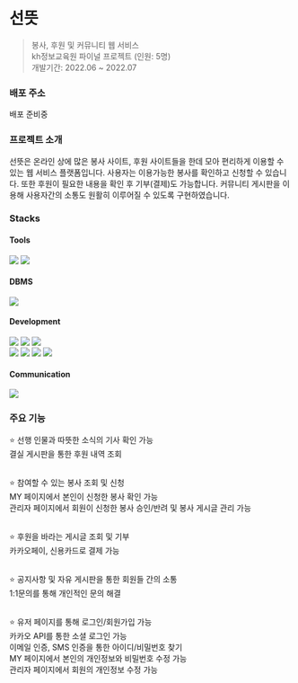 # 선뜻

> 봉사, 후원 및 커뮤니티 웹 서비스 <br>
> kh정보교육원 파이널 프로젝트 (인원: 5명) <br>
> 개발기간: 2022.06 ~ 2022.07

### 배포 주소

배포 준비중

### 프로젝트 소개

선뜻은 온라인 상에 많은 봉사 사이트, 후원 사이트들을 한데 모아 편리하게 이용할 수 있는 웹 서비스 플랫폼입니다. 사용자는 이용가능한 봉사를 확인하고 신청할 수 있습니다. 또한 후원이 필요한 내용을 확인 후 기부(결제)도 가능합니다. 커뮤니티 게시판을 이용해 사용자간의 소통도 원활히 이루어질 수 있도록 구현하였습니다.

### Stacks

#### Tools
<img src="https://img.shields.io/badge/springboot-6DB33F?style=for-the-badge&logo=springboot&logoColor=white"> <img src="https://img.shields.io/badge/vscode-007ACC?style=for-the-badge&logo=visualstudiocode&logoColor=white">

#### DBMS
<img src="https://img.shields.io/badge/oracle-F80000?style=for-the-badge&logo=oracle&logoColor=white">

#### Development
 <img src="https://img.shields.io/badge/java-007396?style=for-the-badge&logo=java&logoColor=white"> <img src="https://img.shields.io/badge/html5-E34F26?style=for-the-badge&logo=html5&logoColor=white"> <img src="https://img.shields.io/badge/css-1572B6?style=for-the-badge&logo=css3&logoColor=white"><br>
 <img src="https://img.shields.io/badge/javascript-F7DF1E?style=for-the-badge&logo=javascript&logoColor=black"> <img src="https://img.shields.io/badge/jquery-0769AD?style=for-the-badge&logo=jquery&logoColor=white"> <img src="https://img.shields.io/badge/ajax-FF8700?style=for-the-badge&logo=java&logoColor=white"> <img src="https://img.shields.io/badge/thymeleaf-005F0F?style=for-the-badge&logo=thymeleaf&logoColor=white">

#### Communication
<img src="https://img.shields.io/badge/github-181717?style=for-the-badge&logo=github&logoColor=white">

### 주요 기능

⭐️ 선행 인물과 따뜻한 소식의 기사 확인 가능 <br>
결실 게시판을 통한 후원 내역 조회 <br><br>

⭐️ 참여할 수 있는 봉사 조회 및 신청 <br>
MY 페이지에서 본인이 신청한 봉사 확인 가능 <br>
관리자 페이지에서 회원이 신청한 봉사 승인/반려 및 봉사 게시글 관리 가능 <br><br>

⭐️ 후원을 바라는 게시글 조회 및 기부 <br>
카카오페이, 신용카드로 결제 가능 <br><br>

⭐️ 공지사항 및 자유 게시판을 통한 회원들 간의 소통 <br>
1:1문의를 통해 개인적인 문의 해결 <br><br>

⭐️ 유저 페이지를 통해 로그인/회원가입 가능 <br>
카카오 API를 통한 소셜 로그인 가능 <br>
이메일 인증, SMS 인증을 통한 아이디/비밀번호 찾기 <br>
MY 페이지에서 본인의 개인정보와 비밀번호 수정 가능 <br>
관리자 페이지에서 회원의 개인정보 수정 가능 <br><br>


